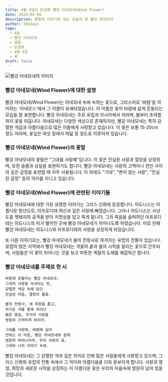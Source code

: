 ```yaml
---
title: 4월 4일의 탄생화 빨강 아네모네(Wind Flower)
date: 2024-04-04
description: 꽃말과 이야기로 보는 오늘의 꽃 빨강 아네모네
author: 365days
tags:
  - 4월
  - 빨강 아네모네
  - 꽃말
  - 탄생화
  - 4월 4일
  - 꽃
draft: false
---
```


![빨강 아네모네의 이미지](https://cdn.pixabay.com/photo/2017/06/23/03/45/anemone-2433412_1280.png#center)


### 빨강 아네모네(Wind Flower)에 대한 설명

빨강 아네모네(Wind Flower)는 아네모네 속에 속하는 꽃으로, 그리스어로 '바람'을 의미하는 '아네모스'에서 그 이름이 유래되었습니다. 이 이름은 꽃이 바람에 쉽게 흔들리는 모습을 잘 표현합니다. 빨강 아네모네는 주로 유럽과 아시아에서 자라며, 봄부터 초여름까지 꽃을 피웁니다. 아네모네는 다양한 색상으로 존재하지만, 빨강 아네모네는 특히 강렬한 색감과 아름다움으로 많은 이들에게 사랑받고 있습니다. 이 꽃은 보통 15-20cm 정도 자라며, 꽃잎은 여섯 장에서 여덟 장 정도로 이루어져 있습니다.

### 빨강 아네모네(Wind Flower)의 꽃말

빨강 아네모네의 꽃말은 "그대를 사랑해"입니다. 이 꽃은 진실된 사랑과 열정을 상징하며, 또한 슬픔과 상실을 표현하기도 합니다. 빨강 아네모네는 사랑의 고백이나 연인 사이의 깊은 감정을 표현할 때 자주 사용됩니다. 이 외에도 "기대", "변치 않는 사랑", "진실된 감정" 등의 의미를 지니고 있습니다. 

### 빨강 아네모네(Wind Flower)에 관련된 이야기들

빨강 아네모네에 대한 가장 유명한 이야기는 그리스 신화에 등장합니다. 아도니스는 아름다운 청년으로, 아프로디테 여신과 깊은 사랑에 빠졌습니다. 그러나 아도니스는 사냥 도중 멧돼지의 공격을 받아 치명상을 입고 죽게 됩니다. 그의 죽음을 슬퍼하던 아프로디테는 아도니스의 피가 떨어진 곳에 빨강 아네모네가 피어나도록 하였습니다. 이로 인해 빨강 아네모네는 아도니스와 아프로디테의 사랑을 상징하게 되었습니다.

또 다른 이야기로는, 빨강 아네모네가 봄의 전령사로 여겨지는 유럽의 전통이 있습니다. 유럽의 많은 지역에서 빨강 아네모네는 겨울의 끝과 봄의 시작을 알리는 꽃으로 간주되며, 사람들은 이 꽃이 피어나는 것을 보고 따뜻한 계절의 도래를 예감하곤 합니다.

### 빨강 아네모네를 주제로 한 시

```
바람에 흔들리는 빨강 아네모네,  
그대의 사랑을 속삭이는 듯,  
강렬한 색감 속에 담긴  
진실된 마음, 열정의 불꽃.

봄의 전령사, 새 희망을 품고,  
차가운 겨울 끝에 피어난  
붉은 꽃잎, 우리의 사랑을  
영원히 기억하게 하리라.

그대를 사랑해, 바람에 실어  
전하는 이 마음, 빨강 아네모네와 함께  
영원히 피어나리라, 우리 사랑의 꽃,  
그대와 나의 이야기 속에.
```

빨강 아네모네는 그 강렬한 색과 깊은 의미로 인해 많은 사람들에게 사랑받고 있으며, 그리스 신화와 유럽의 전통 속에서 그 의미와 아름다움을 더욱 돋보이게 합니다. 사랑과 열정, 희망과 새로운 시작을 상징하는 이 아름다운 꽃은 우리의 마음속에 영원히 남아 있을 것입니다.


